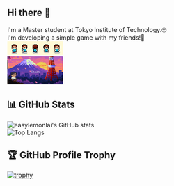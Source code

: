 ## Hi there 👋
I'm a Master student at Tokyo Institute of Technology.🤓  
I'm developing a simple game with my friends!🥳  
![描述文字](https://github.com/easylemonlai/easylemonlai/blob/main/%E8%A7%92%E8%89%B21.gif?raw=true)  
![描述文字](https://github.com/easylemonlai/easylemonlai/blob/main/%E6%97%A5%E6%9C%AC%E7%9D%A1%E8%A7%89.gif?raw=true)  
## 📊 GitHub Stats  

![easylemonlai's GitHub stats](https://github-readme-stats.vercel.app/api?username=easylemonlai&show_icons=true&theme=tokyonight)  
![Top Langs](https://github-readme-stats.vercel.app/api/top-langs/?username=easylemonlai&layout=compact&theme=tokyonight)

## 🏆 GitHub Profile Trophy  

[![trophy](https://github-profile-trophy.vercel.app/?username=easylemonlai&theme=gruvbox)](https://github.com/ryo-ma/github-profile-trophy)



<!--
**easylemonlai/easylemonlai** is a ✨ _special_ ✨ repository because its `README.md` (this file) appears on your GitHub profile.

Here are some ideas to get you started:

- 🔭 I’m currently working on ...
- 🌱 I’m currently learning ...
- 👯 I’m looking to collaborate on ...
- 🤔 I’m looking for help with ...
- 💬 Ask me about ...
- 📫 How to reach me: ...
- 😄 Pronouns: ...
- ⚡ Fun fact: ...
-->
